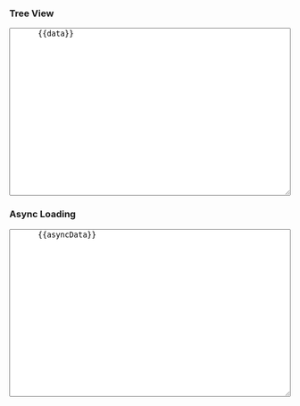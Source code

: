 <row>
<column :md=12>

### Tree View

<row>
  <column :md=6>
    <tree :data="data" show-checkbox multiple allow-batch whole-row @item-click="itemClick"></tree>
  </column>
  <column :md=6>
    <textarea  style="height:300px; width:100%;">
      {{data}}
    </textarea>
  </column>
</row>

### Async Loading

<row>
  <column :md=6>
    <tree :data="asyncData" :async="loadData" show-checkbox multiple allow-batch whole-row @item-click="itemClick"></tree>
  </column>
  <column :md=6>
    <textarea  style="height:300px; width:100%;">
      {{asyncData}}
    </textarea>
  </column>
</row>

</column>
</row>


<script>
  export default {
    data () {
      return {
        msg: 'A Tree Plugin For Vue2',
        data: [
          {
            "text": "Same but with checkboxes",
            "children": [
              {
                "text": "initially selected",
                "selected": true
              },
              {
                "text": "custom icon",
                "icon": "fa fa-warning icon-state-danger"
              },
              {
                "text": "initially open",
                "icon": "fa fa-folder icon-state-default",
                "opened": true,
                "children": [
                  {
                    "text": "Another node"
                  }
                ]
              },
              {
                "text": "custom icon",
                "icon": "fa fa-warning icon-state-warning"
              },
              {
                "text": "disabled node",
                "icon": "fa fa-check icon-state-success",
                "disabled": true
              }
            ]
          },
          {
            "text": "Same but with checkboxes",
            "opened": true,
            "children": [
              {
                "text": "initially selected",
                "selected": true
              },
              {
                "text": "custom icon",
                "icon": "fa fa-warning icon-state-danger"
              },
              {
                "text": "initially open",
                "icon": "fa fa-folder icon-state-default",
                "opened": true,
                "children": [
                  {
                    "text": "Another node"
                  }
                ]
              },
              {
                "text": "custom icon",
                "icon": "fa fa-warning icon-state-warning"
              },
              {
                "text": "disabled node",
                "icon": "fa fa-check icon-state-success",
                "disabled": true
              }
            ]
          },
          {
            "text": "And wholerow selection"
          }
        ],
        asyncData: [],
        loadData: (oriNode, resolve) => {
          var id = !!oriNode && !!oriNode.model ? oriNode.model.id : 0
          setTimeout(() => {
            let data = []
            if (id > 20) {
              data = []
            }
            else {
              data = [
                {
                  "text": "New Item 1..." + id
                },
                {
                  "text": "New Item 2..." + id
                }
              ]
            }
            resolve(data)
          }, 500)
        }
      }
    },
    methods: {
      itemClick (node) {
        console.log(node.model.text + ' clicked !')
      }
    }
  }
</script>
